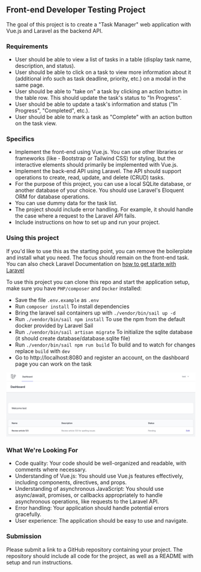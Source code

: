 
## Front-end Developer Testing Project

The goal of this project is to create a "Task Manager" web application with Vue.js and Laravel as the backend API.

### Requirements

- User should be able to view a list of tasks in a table (display task name, description, and status).
- User should be able to click on a task to view more information about it (additional info such as task deadline, priority, etc.) on a modal in the same page.
- User should be able to "take on" a task by clicking an action button in the table row. This should update the task's status to "In Progress".
- User should be able to update a task's information and status ("In Progress", "Completed", etc.).
- User should be able to mark a task as "Complete" with an action button on the task view.

### Specifics

- Implement the front-end using Vue.js. You can use other libraries or frameworks (like - Bootstrap or Tailwind CSS) for styling, but the interactive elements should primarily be implemented with Vue.js.
- Implement the back-end API using Laravel. The API should support operations to create, read, update, and delete (CRUD) tasks.
- For the purpose of this project, you can use a local SQLite database, or another database of your choice. You should use Laravel's Eloquent ORM for database operations.
- You can use dummy data for the task list.
- The project should include error handling. For example, it should handle the case where a request to the Laravel API fails.
- Include instructions on how to set up and run your project.

### Using this project

If you'd like to use this as the starting point, you can remove the boilerplate and install what you need. The focus should remain on the front-end task. You can also check Laravel Documentation on [how to get starte with Laravel](https://laravel.com/docs/10.x/installation)

To use this project you can clone this repo and start the application setup, make sure you have `PHP/composer` and `Docker` installed:
-  Save the file `.env.example` as `.env`
-  Run `composer install` To install dependencies
-  Bring the laravel sail containers up with `./vendor/bin/sail up -d`
-  Run `./vendor/bin/sail npm install` To use the npm from the default docker provided by Laravel Sail 
-  Run `./vendor/bin/sail artisan migrate` To initialize the sqlite database (it should create database/database.sqlite file)
-  Run `./vendor/bin/sail npm run build` To build and to watch for changes replace `build` with `dev`
-  Go to http://localhost:8080 and register an account, on the dashboard page you can work on the task

![Preview](./preview.jpg?raw=true "Dashboard Preview")

### What We're Looking For

- Code quality: Your code should be well-organized and readable, with comments where necessary.
- Understanding of Vue.js: You should use Vue.js features effectively, including components, directives, and props.
- Understanding of asynchronous JavaScript: You should use async/await, promises, or callbacks appropriately to handle asynchronous operations, like requests to the Laravel API.
- Error handling: Your application should handle potential errors gracefully.
- User experience: The application should be easy to use and navigate.

### Submission

Please submit a link to a GitHub repository containing your project. The repository should include all code for the project, as well as a README with setup and run instructions.
